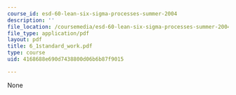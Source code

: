 ```yaml
---
course_id: esd-60-lean-six-sigma-processes-summer-2004
description: ''
file_location: /coursemedia/esd-60-lean-six-sigma-processes-summer-2004/4168688e690d7438800d06b6b87f9015_6_1standard_work.pdf
file_type: application/pdf
layout: pdf
title: 6_1standard_work.pdf
type: course
uid: 4168688e690d7438800d06b6b87f9015

---
```

None